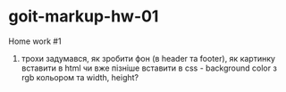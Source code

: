 # goit-markup-hw-01

Home work #1

1. трохи задумався, як зробити фон (в header та footer), як картинку вставити в html чи вже пізніше вставити в css - background color з rgb кольором та width, height?

